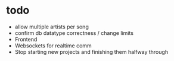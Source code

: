 # todo
- allow multiple artists per song
- confirm db datatype correctness / change limits
- Frontend
- Websockets for realtime comm
- Stop starting new projects and finishing them halfway through
